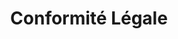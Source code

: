 ---
tags: cards
title: Conformité Légale
wrapColor: yellow_wrap
bgColor:  bg_yellow
textColor: blue
image: /img/cadre_juridique.png
altImage: Conformité Légale
jqueryClass: legal
description: Sécuriser vos pratiques RH et votre cadre légal
descriptionListItem: ["Gestion du temps de travail","Contrats de travail", Documents obligatoires","Convention et accords collectifs"]
---